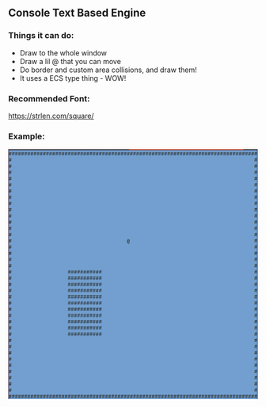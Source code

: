 ## Console Text Based Engine

### Things it can do:
* Draw to the whole window
* Draw a lil @ that you can move
* Do border and custom area collisions, and draw them!
* It uses a ECS type thing - WOW!

### Recommended Font:
https://strlen.com/square/

### Example:
![Example Screen](/images/screenshot_ofterminalengine.png)